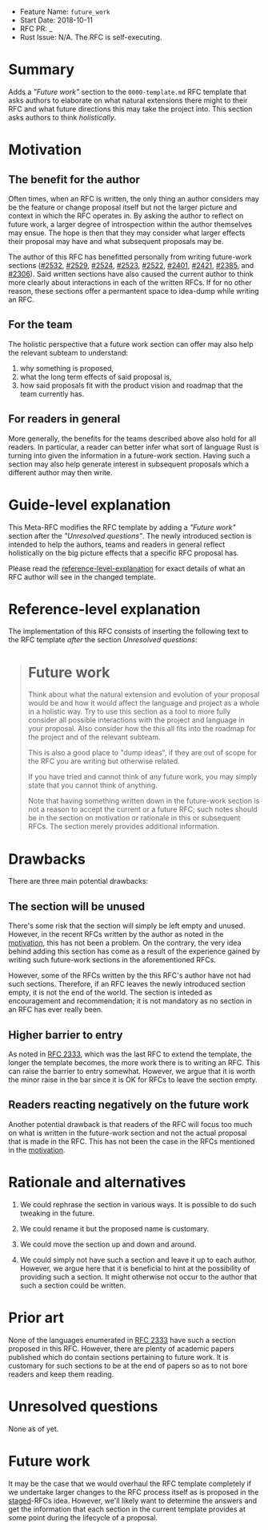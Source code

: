 - Feature Name: `future_work`
- Start Date: 2018-10-11
- RFC PR: _
- Rust Issue: N/A. The RFC is self-executing.

# Summary
[summary]: #summary

Adds a *"Future work"* section to the `0000-template.md` RFC template that
asks authors to elaborate on what natural extensions there might to their
RFC and what future directions this may take the project into.
This section asks authors to think *holistically*.

# Motivation
[motivation]: #motivation

## The benefit for the author

Often times, when an RFC is written, the only thing an author considers
may be the feature or change proposal itself but not the larger picture
and context in which the RFC operates in. By asking the author to reflect
on future work, a larger degree of introspection within the author themselves
may ensue. The hope is then that they may consider what larger effects
their proposal may have and what subsequent proposals may be.

[#2532]: https://github.com/Centril/rfcs/blob/rfc/assoc-default-groups/text/0000-assoc-default-groups.md#future-work
[#2529]: https://github.com/Centril/rfcs/blob/rfc/hidden-impls/text/0000-hidden-impls.md#future-work-1
[#2524]: https://github.com/Centril/rfcs/blob/rfc/inferred-type-aliases/text/0000-inferred-type-aliases.md#possible-future-work
[#2523]: https://github.com/Centril/rfcs/blob/rfc/cfg-path-version/text/0000-cfg-path-version.md#possible-future-work
[#2522]: https://github.com/Centril/rfcs/blob/rfc/generalized-type-ascription/text/0000-generalized-type-ascription.md#possible-future-work
[#2401]: https://github.com/Centril/rfcs/blob/rfc/mut-pattern-shorthand/text/0000-mut-pattern-shorthand.md#future-work
[#2421]: https://github.com/rust-lang/rfcs/blob/master/text/2421-unreservations-2018.md#possible-future-unreservations
[#2385]: https://github.com/Centril/rfcs/blob/rfc/implied-derive/text/0000-implied-derive.md#future-work
[#2306]: https://github.com/rust-lang/rfcs/blob/master/text/2306-convert-id.md#possible-future-work

The author of this RFC has benefitted personally from writing future-work
sections ([#2532], [#2529], [#2524], [#2523], [#2522], [#2401], [#2421],
[#2385], and [#2306]). Said written sections have also caused the current
author to think more clearly about interactions in each of the written RFCs.
If for no other reason, these sections offer a permantent space to idea-dump
while writing an RFC.

## For the team

The holistic perspective that a future work section can offer may also
help the relevant subteam to understand:

1. why something is proposed,
2. what the long term effects of said proposal is,
4. how said proposals fit with the product vision and roadmap that the team
   currently has.

## For readers in general

More generally, the benefits for the teams described above also hold for
all readers. In particular, a reader can better infer what sort of language
Rust is turning into given the information in a future-work section.
Having such a section may also help generate interest in subsequent proposals
which a different author may then write.

# Guide-level explanation
[guide-level-explanation]: #guide-level-explanation

This Meta-RFC modifies the RFC template by adding a *"Future work"* section
after the *"Unresolved questions"*. The newly introduced section is intended
to help the authors, teams and readers in general reflect holistically on
the big picture effects that a specific RFC proposal has.

Please read the [reference-level-explanation] for exact details of what an
RFC author will see in the changed template.

# Reference-level explanation
[reference-level-explanation]: #reference-level-explanation

The implementation of this RFC consists of inserting the following text to the
RFC template *after* the section *Unresolved questions*:

> # Future work
>
> Think about what the natural extension and evolution of your proposal would
> be and how it would affect the language and project as a whole in a holistic
> way. Try to use this section as a tool to more fully consider all possible
> interactions with the project and language in your proposal.
> Also consider how the this all fits into the roadmap for the project
> and of the relevant subteam.
>
> This is also a good place to "dump ideas", if they are out of scope for the
> RFC you are writing but otherwise related.
>
> If you have tried and cannot think of any future work, you may simply state
> that you cannot think of anything.
>
> Note that having something written down in the future-work section is not
> a reason to accept the current or a future RFC; such notes should be in the
> section on motivation or rationale in this or subsequent RFCs.
> The section merely provides additional information.

# Drawbacks
[drawbacks]: #drawbacks

There are three main potential drawbacks:

## The section will be unused

There's some risk that the section will simply be left empty and unused.
However, in the recent RFCs written by the author as noted in the [motivation],
this has not been a problem. On the contrary, the very idea behind adding
this section has come as a result of the experience gained by writing
such future-work sections in the aforementioned RFCs.

However, some of the RFCs written by the this RFC's author have not had such
sections. Therefore, if an RFC leaves the newly introduced section empty,
it is not the end of the world. The section is inteded as encouragement and
recommendation; it is not mandatory as no section in an RFC has ever really been. 

## Higher barrier to entry

[RFC 2333]: https://github.com/rust-lang/rfcs/blob/master/text/2333-prior-art.md#drawbacks

As noted in [RFC 2333], which was the last RFC to extend the template,
the longer the template becomes, the more work there is to writing an RFC.
This can raise the barrier to entry somewhat.
However, we argue that it is worth the minor raise in the bar since
it is OK for RFCs to leave the section empty.

## Readers reacting negatively on the future work

Another potential drawback is that readers of the RFC will focus too much
on what is written in the future-work section and not the actual proposal
that is made in the RFC. This has not been the case in the RFCs mentioned
in the [motivation].

# Rationale and alternatives
[rationale-and-alternatives]: #rationale-and-alternatives

1. We could rephrase the section in various ways.
   It is possible to do such tweaking in the future.

2. We could rename it but the proposed name is customary.

3. We could move the section up and down and around.

4. We could simply not have such a section and leave it up to each author.
   However, we argue here that it is beneficial to hint at the possibility
   of providing such a section. It might otherwise not occur to the author
   that such a section could be written.

# Prior art
[prior-art]: #prior-art

None of the languages enumerated in [RFC 2333] have such a section proposed
in this RFC. However, there are plenty of academic papers published which
do contain sections pertaining to future work. It is customary for such
sections to be at the end of papers so as to not bore readers and keep
them reading.

# Unresolved questions
[unresolved-questions]: #unresolved-questions

None as of yet.

# Future work
[future-work]: #future-work

[staged]: http://smallcultfollowing.com/babysteps/blog/2018/06/20/proposal-for-a-staged-rfc-process/

It may be the case that we would overhaul the RFC template completely if we
undertake larger changes to the RFC process itself as is proposed in the
[staged]-RFCs idea. However, we'll likely want to determine the answers and
get the information that each section in the current template provides at
some point during the lifecycle of a proposal.
